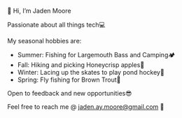 👋 Hi, I’m Jaden Moore

Passionate about all things tech💻

My seasonal hobbies are:
- Summer: Fishing for Largemouth Bass and Camping🏕
- Fall: Hiking and picking Honeycrisp apples🍎
- Winter: Lacing up the skates to play pond hockey🏒
- Spring: Fly fishing for Brown Trout🎣

Open to feedback and new opportunities😎

Feel free to reach me @ jaden.ay.moore@gmail.com 📩

<!---
JadenAntM/JadenAntM is a ✨ special ✨ repository because its `README.md` (this file) appears on your GitHub profile.
You can click the Preview link to take a look at your changes.
--->
